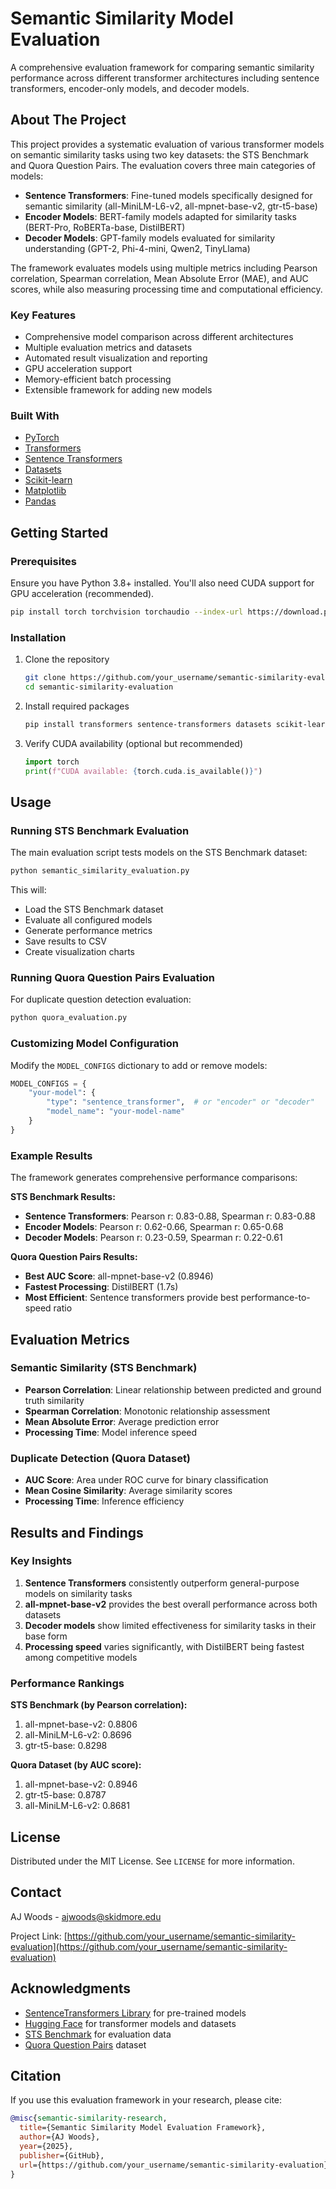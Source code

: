 # Semantic Similarity Model Evaluation

A comprehensive evaluation framework for comparing semantic similarity performance across different transformer architectures including sentence transformers, encoder-only models, and decoder models.

## About The Project

This project provides a systematic evaluation of various transformer models on semantic similarity tasks using two key datasets: the STS Benchmark and Quora Question Pairs. The evaluation covers three main categories of models:

- **Sentence Transformers**: Fine-tuned models specifically designed for semantic similarity (all-MiniLM-L6-v2, all-mpnet-base-v2, gtr-t5-base)
- **Encoder Models**: BERT-family models adapted for similarity tasks (BERT-Pro, RoBERTa-base, DistilBERT)
- **Decoder Models**: GPT-family models evaluated for similarity understanding (GPT-2, Phi-4-mini, Qwen2, TinyLlama)

The framework evaluates models using multiple metrics including Pearson correlation, Spearman correlation, Mean Absolute Error (MAE), and AUC scores, while also measuring processing time and computational efficiency.

### Key Features

- Comprehensive model comparison across different architectures
- Multiple evaluation metrics and datasets
- Automated result visualization and reporting
- GPU acceleration support
- Memory-efficient batch processing
- Extensible framework for adding new models

### Built With

- [PyTorch](https://pytorch.org/)
- [Transformers](https://huggingface.co/transformers/)
- [Sentence Transformers](https://www.sbert.net/)
- [Datasets](https://huggingface.co/docs/datasets/)
- [Scikit-learn](https://scikit-learn.org/)
- [Matplotlib](https://matplotlib.org/)
- [Pandas](https://pandas.pydata.org/)

## Getting Started

### Prerequisites

Ensure you have Python 3.8+ installed. You'll also need CUDA support for GPU acceleration (recommended).

```bash
pip install torch torchvision torchaudio --index-url https://download.pytorch.org/whl/cu118
```

### Installation

1. Clone the repository
   ```bash
   git clone https://github.com/your_username/semantic-similarity-evaluation.git
   cd semantic-similarity-evaluation
   ```

2. Install required packages
   ```bash
   pip install transformers sentence-transformers datasets scikit-learn matplotlib pandas scipy numpy
   ```

3. Verify CUDA availability (optional but recommended)
   ```python
   import torch
   print(f"CUDA available: {torch.cuda.is_available()}")
   ```

## Usage

### Running STS Benchmark Evaluation

The main evaluation script tests models on the STS Benchmark dataset:

```bash
python semantic_similarity_evaluation.py
```

This will:
- Load the STS Benchmark dataset
- Evaluate all configured models
- Generate performance metrics
- Save results to CSV
- Create visualization charts

### Running Quora Question Pairs Evaluation

For duplicate question detection evaluation:

```bash
python quora_evaluation.py
```

### Customizing Model Configuration

Modify the `MODEL_CONFIGS` dictionary to add or remove models:

```python
MODEL_CONFIGS = {
    "your-model": {
        "type": "sentence_transformer",  # or "encoder" or "decoder"
        "model_name": "your-model-name"
    }
}
```

### Example Results

The framework generates comprehensive performance comparisons:

**STS Benchmark Results:**
- **Sentence Transformers**: Pearson r: 0.83-0.88, Spearman r: 0.83-0.88
- **Encoder Models**: Pearson r: 0.62-0.66, Spearman r: 0.65-0.68
- **Decoder Models**: Pearson r: 0.23-0.59, Spearman r: 0.22-0.61

**Quora Question Pairs Results:**
- **Best AUC Score**: all-mpnet-base-v2 (0.8946)
- **Fastest Processing**: DistilBERT (1.7s)
- **Most Efficient**: Sentence transformers provide best performance-to-speed ratio

## Evaluation Metrics

### Semantic Similarity (STS Benchmark)
- **Pearson Correlation**: Linear relationship between predicted and ground truth similarity
- **Spearman Correlation**: Monotonic relationship assessment  
- **Mean Absolute Error**: Average prediction error
- **Processing Time**: Model inference speed

### Duplicate Detection (Quora Dataset)
- **AUC Score**: Area under ROC curve for binary classification
- **Mean Cosine Similarity**: Average similarity scores
- **Processing Time**: Inference efficiency

## Results and Findings

### Key Insights

1. **Sentence Transformers** consistently outperform general-purpose models on similarity tasks
2. **all-mpnet-base-v2** provides the best overall performance across both datasets
3. **Decoder models** show limited effectiveness for similarity tasks in their base form
4. **Processing speed** varies significantly, with DistilBERT being fastest among competitive models

### Performance Rankings

**STS Benchmark (by Pearson correlation):**
1. all-mpnet-base-v2: 0.8806
2. all-MiniLM-L6-v2: 0.8696  
3. gtr-t5-base: 0.8298

**Quora Dataset (by AUC score):**
1. all-mpnet-base-v2: 0.8946
2. gtr-t5-base: 0.8787
3. all-MiniLM-L6-v2: 0.8681

## License

Distributed under the MIT License. See `LICENSE` for more information.

## Contact

AJ Woods - ajwoods@skidmore.edu

Project Link: [https://github.com/your_username/semantic-similarity-evaluation](https://github.com/your_username/semantic-similarity-evaluation)

## Acknowledgments

- [SentenceTransformers Library](https://www.sbert.net/) for pre-trained models
- [Hugging Face](https://huggingface.co/) for transformer models and datasets
- [STS Benchmark](http://ixa2.si.ehu.es/stswiki/index.php/STSbenchmark) for evaluation data
- [Quora Question Pairs](https://www.kaggle.com/c/quora-question-pairs) dataset

## Citation

If you use this evaluation framework in your research, please cite:

```bibtex
@misc{semantic-similarity-research,
  title={Semantic Similarity Model Evaluation Framework},
  author={AJ Woods},
  year={2025},
  publisher={GitHub},
  url={https://github.com/your_username/semantic-similarity-evaluation}
}
```
